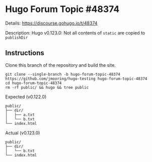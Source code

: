 # Hugo Forum Topic #48374

Details: <https://discourse.gohugo.io/t/48374>

Description: Hugo v0.123.0: Not all contents of `static` are copied to `publishDir`

## Instructions

Clone this branch of the repository and build the site.

```text
git clone --single-branch -b hugo-forum-topic-48374 https://github.com/jmooring/hugo-testing hugo-forum-topic-48374
cd hugo-forum-topic-48374
rm -rf public/ && hugo && tree public
```

Expected (v0.122.0)

```text
public/
├── dir/
│   ├── a.txt
│   └── b.txt
└── index.html
```

Actual (v0.123.0)

```text
public/
├── dir/
│   └── b.txt
└── index.html
```

